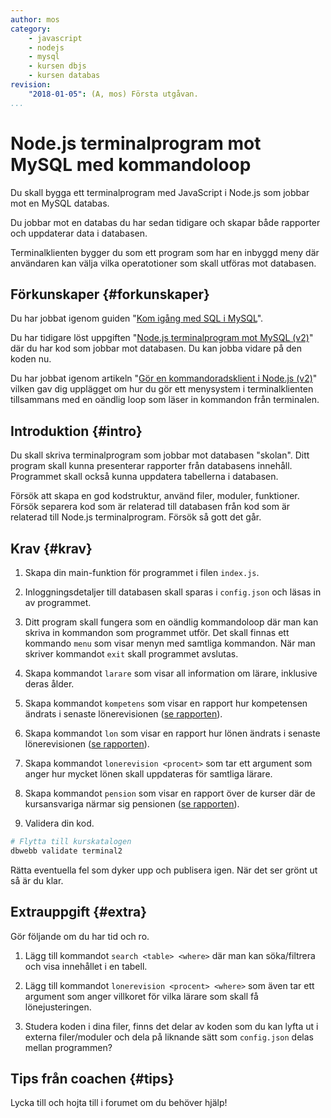 ```yaml
---
author: mos
category:
    - javascript
    - nodejs
    - mysql
    - kursen dbjs
    - kursen databas
revision:
    "2018-01-05": (A, mos) Första utgåvan.
...
```

Node.js terminalprogram mot MySQL med kommandoloop
==================================

Du skall bygga ett terminalprogram med JavaScript i Node.js som jobbar mot en MySQL databas.

Du jobbar mot en databas du har sedan tidigare och skapar både rapporter och uppdaterar data i databasen.

Terminalklienten bygger du som ett program som har en inbyggd meny där användaren kan välja vilka operatotioner som skall utföras mot databasen.

<!--more-->



Förkunskaper {#forkunskaper}
-----------------------

Du har jobbat igenom guiden "[Kom igång med SQL i MySQL](guide/kom-igang-med-sql-i-mysql/grunderna)".

Du har tidigare löst uppgiften "[Node.js terminalprogram mot MySQL (v2)](uppgift/nodejs-terminalprogram-mot-mysql-v2)" där du har kod som jobbar mot databasen. Du kan jobba vidare på den koden nu.

Du har jobbat igenom artikeln "[Gör en kommandoradsklient i Node.js (v2)](kunskap/gor-en-kommandoradsklient-i-node-js-v2)" vilken gav dig upplägget om hur du gör ett menysystem i terminalklienten tillsammans med en oändlig loop som läser in kommandon från terminalen.



Introduktion {#intro}
-----------------------

Du skall skriva terminalprogram som jobbar mot databasen "skolan". Ditt program skall kunna presenterar rapporter från databasens innehåll. Programmet skall också kunna uppdatera tabellerna i databasen.

Försök att skapa en god kodstruktur, använd filer, moduler, funktioner. Försök separera kod som är relaterad till databasen från kod som är relaterad till Node.js terminalprogram. Försök så gott det går.



Krav {#krav}
-----------------------

1. Skapa din main-funktion för programmet i filen `index.js`.

1. Inloggningsdetaljer till databasen skall sparas i `config.json` och läsas in av programmet.

1. Ditt program skall fungera som en oändlig kommandoloop där man kan skriva in kommandon som programmet utför. Det skall finnas ett kommando `menu` som visar menyn med samtliga kommandon. När man skriver kommandot `exit` skall programmet avslutas.

1. Skapa kommandot `larare` som visar all information om lärare, inklusive deras ålder. 

1. Skapa kommandot `kompetens` som visar en rapport hur kompetensen ändrats i senaste lönerevisionen ([se rapporten](guide/kom-igang-med-sql-i-mysql/joina-tabell#proc)).
 
1. Skapa kommandot `lon` som visar en rapport hur lönen ändrats i senaste lönerevisionen ([se rapporten](guide/kom-igang-med-sql-i-mysql/joina-tabell#proc)).

1. Skapa kommandot `lonerevision <procent>` som tar ett argument som anger hur mycket lönen skall uppdateras för samtliga lärare.

1. Skapa kommandot `pension` som visar en rapport över de kurser där de kursansvariga närmar sig pensionen ([se rapporten](guide/kom-igang-med-sql-i-mysql/joina-tabeller#age)).

1. Validera din kod.

```bash
# Flytta till kurskatalogen
dbwebb validate terminal2
```

Rätta eventuella fel som dyker upp och publisera igen. När det ser grönt ut så är du klar.



Extrauppgift {#extra}
-----------------------

Gör följande om du har tid och ro.

1. Lägg till kommandot `search <table> <where>` där man kan söka/filtrera och visa innehållet i en tabell.

1. Lägg till kommandot `lonerevision <procent> <where>` som även tar ett argument som anger villkoret för vilka lärare som skall få lönejusteringen.

1. Studera koden i dina filer, finns det delar av koden som du kan lyfta ut i externa filer/moduler och dela på liknande sätt som `config.json` delas mellan programmen?



Tips från coachen {#tips}
-----------------------

Lycka till och hojta till i forumet om du behöver hjälp!
